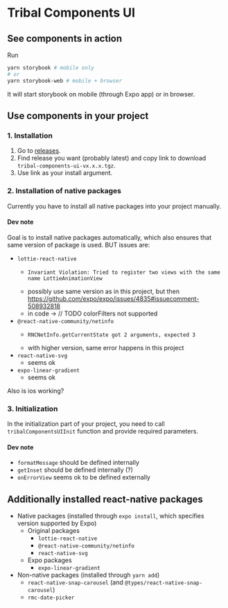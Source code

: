 # Tribal Components UI

## See components in action

Run

```sh
yarn storybook # mobile only
# or
yarn storybook-web # mobile + browser
```

It will start storybook on mobile (through Expo app) or in browser.

## Use components in your project

### 1. Installation

1. Go to [releases](https://github.com/vacuumlabs/tribal-components-ui/releases).
1. Find release you want (probably latest) and copy link to download `tribal-components-ui-vx.x.x.tgz`.
1. Use link as your install argument.

### 2. Installation of native packages

Currently you have to install all native packages into your project manually.

#### Dev note

Goal is to install native packages automatically, which also ensures that same version of package is used. BUT issues are:

- `lottie-react-native`
  - ```
    Invariant Violation: Tried to register two views with the same name LottieAnimationView
    ```
  - possibly use same version as in this project, but then https://github.com/expo/expo/issues/4835#issuecomment-508932818
  - in code -> // TODO colorFilters not supported
- `@react-native-community/netinfo`
  - ```
    RNCNetInfo.getCurrentState got 2 arguments, expected 3
    ```
  - with higher version, same error happens in this project
- `react-native-svg`
  - seems ok
- `expo-linear-gradient`
  - seems ok

Also is ios working?

### 3. Initialization

In the initialization part of your project, you need to call `tribalComponentsUIInit` function and provide required parameters.

#### Dev note

- `formatMessage` should be defined internally
- `getInset` should be defined internally (?)
- `onErrorView` seems ok to be defined externally

## Additionally installed react-native packages

- Native packages (installed through `expo install`, which specifies version supported by Expo)
  - Original packages
    - `lottie-react-native`
    - `@react-native-community/netinfo`
    - `react-native-svg`
  - Expo packages
    - `expo-linear-gradient`
- Non-native packages (installed through `yarn add`)
  - `react-native-snap-carousel` (and `@types/react-native-snap-carousel`)
  - `rmc-date-picker`
